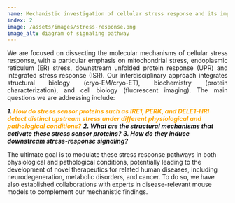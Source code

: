 ```yaml
---
name: Mechanistic investigation of cellular stress response and its implications in human disease
index: 2
image: /assets/images/stress-response.png
image_alt: diagram of signaling pathway
---
```

<p style="text-align: justify;">
We are focused on dissecting the molecular mechanisms of cellular stress response, with a particular emphasis on mitochondrial stress, endoplasmic reticulum (ER) stress, downstream unfolded protein response (UPR) and integrated stress response (ISR). Our interdisciplinary approach integrates structural biology (cryo-EM/cryo-ET), biochemistry (protein characterization), and cell biology (fluorescent imaging).
The main questions we are addressing include:

<strong><em>1.	<span style="color: orange; font-style: italic;">How do stress sensor proteins such as IRE1, PERK, and DELE1-HRI detect distinct upstream stress under different physiological and pathological conditions?</span></em></strong>
<strong><em>2.	What are the structural mechanisms that activate these stress sensor proteins?</em></strong>
<strong><em>3.	How do they induce downstream stress-response signaling?</em></strong>
   
The ultimate goal is to modulate these stress response pathways in both physiological and pathological conditions, potentially leading to the development of novel therapeutics for related human diseases, including neurodegeneration, metabolic disorders, and cancer. To do so, we have also established collaborations with experts in disease-relevant mouse models to complement our mechanistic findings.
</p>

